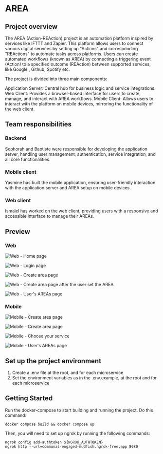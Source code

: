 # AREA

## Project overview

The AREA (Action-REAction) project is an automation platform inspired by services like IFTTT and Zapier. This platform allows users to connect various digital services by setting up "Actions" and corresponding "REActions" to automate tasks across platforms. Users can create automated workflows (known as AREA) by connecting a triggering event (Action) to a specified outcome (REAction) between supported services, like Google , Github, Spotify etc.

The project is divided into three main components:

Application Server: Central hub for business logic and service integrations. 
Web Client: Provides a browser-based interface for users to create, manage, and interact with AREA workflows.
Mobile Client: Allows users to interact with the platform on mobile devices, mirroring the functionality of the web client.

## Team responsibilities

### Backend
Sephorah and Baptiste were responsible for developing the application server, handling user management, authentication, service integration, and all core functionalities.

### Mobile client
Yasmine has built the mobile application, ensuring user-friendly interaction with the application server and AREA setup on mobile devices.

### Web client
Ismaïel has worked on the web client, providing users with a responsive and accessible interface to manage their AREAs.

## Preview

### Web

![Web - Home page](./assets/web-homepage.png)

![Web - Login page](./assets/web-login-page.png)

![Web - Create area page](./assets/web-create-area-page.png)

![Web - Create area page after the user set the AREA](./assets/web-create-area-page2.png)

![Web - User's AREAs page](./assets/web-areas-list-page.png)

### Mobile

![Mobile - Create area page](./assets/mobile-home-page.png)

![Mobile - Create area page](./assets/mobile-create-area.png)

![Mobile - Choose your service](./assets/mobile-choose-service-page.png)

![Mobile - User's AREAs page](./assets/mobile-areas-list-page.png)


## Set up the project environment
1. Create a .env file at the root, and for each microservice
2. Set the environment variables as in the .env.example, at the root and for each microservice

## Getting Started
Run the docker-compose to start building and running the project.
Do this command:
```
docker compose build && docker compose up
```

Then, you will need to set up ngrok by running the following commands:
```
ngrok config add-authtoken ${NGROK_AUTHTOKEN}
ngrok http --url=communal-engaged-mudfish.ngrok-free.app 8080
```
